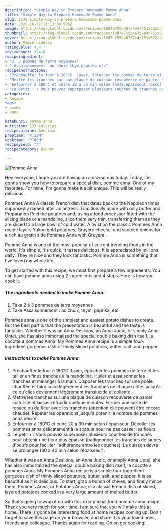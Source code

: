```yaml
---
description: "Simple Way to Prepare Homemade Pomme Anna"
title: "Simple Way to Prepare Homemade Pomme Anna"
slug: 1538-simple-way-to-prepare-homemade-pomme-anna
date: 2020-10-02T11:13:34.996Z
image: https://img-global.cpcdn.com/recipes/10d7e755b46757e4/751x532cq70/pomme-anna-photo-principale-de-la-recette.jpg
thumbnail: https://img-global.cpcdn.com/recipes/10d7e755b46757e4/751x532cq70/pomme-anna-photo-principale-de-la-recette.jpg
cover: https://img-global.cpcdn.com/recipes/10d7e755b46757e4/751x532cq70/pomme-anna-photo-principale-de-la-recette.jpg
author: Mamie Lindsey
ratingvalue: 4.4
reviewcount: 32410
recipeingredient:
- "2  3 pommes de terre moyennes"
- " Assaisonnement  au choix thym paprika etc"
recipeinstructions:
- "Préchauffer le four à 180°C. Laver, éplucher les pommes de terre et les tailler en fines tranches à la mandoline. Huiler et assaisonner les tranches et mélanger à la main. Disposer les tranches sur une poêle chauffée et faire cuire légèrement les tranches de chaque côtés jusqu&#39;à ce qu&#39;elles deviennent légèrement translucide et collante."
- "Mettre les tranches sur une plaque de cuisson recouverte de papier sulfurisé et laisser refroidir quelque minutes. Former une sorte de rosace ou de fleur avec les tranches (attention elle peuvent être encore chaude). Répéter les opérations jusqu&#39;à obtenir le nombre de pommes anna désiré."
- "Enfourner à 180°C et cuire 20 à 30 min selon l&#39;épaisseur. Décoller les pommes anna délicatement à la spatule pour ne pas casser les fleurs."
- "Le petit + : Vous pouvez superposer plusieurs couches de tranches pour obtenir une fleur plus épaisse (badigeonner les tranches de jaunes d&#39;oeufs pour faciliter l&#39;adhérence entre les couches). La cuisson devra se prolonger (30 à 40 min selon l&#39;épaisseur)."
categories:
- Recipe
tags:
- pomme
- anna

katakunci: pomme anna 
nutrition: 133 calories
recipecuisine: American
preptime: "PT22M"
cooktime: "PT45M"
recipeyield: "3"
recipecategory: Dinner

---
```



![Pomme Anna](https://img-global.cpcdn.com/recipes/10d7e755b46757e4/751x532cq70/pomme-anna-photo-principale-de-la-recette.jpg)

Hey everyone, I hope you are having an amazing day today. Today, I'm gonna show you how to prepare a special dish, pomme anna. One of my favorites. For mine, I'm gonna make it a bit unique. This will be really delicious.

Pommes Anna A classic French dish that dates back to the Napoleon times, supposedly named after an actress. Traditionally made with only butter and. Preparation Peel the potatoes and, using a food processor fitted with the slicing blade or a mandoline, slice them very thin, transferring them as they are sliced to a large bowl of cold water. A twist on the classic Pommes Anna recipe layers Yukon gold potatoes, Gruyere cheese, and sauteed onions for a rich au gratin side Pommes Anna with Gruyere.

Pomme Anna is one of the most popular of current trending foods in the world. It's simple, it's quick, it tastes delicious. It is appreciated by millions daily. They're nice and they look fantastic. Pomme Anna is something that I've loved my whole life.


To get started with this recipe, we must first prepare a few ingredients. You can have pomme anna using 2 ingredients and 4 steps. Here is how you cook it.

<!--inarticleads1-->

##### The ingredients needed to make Pomme Anna:

1. Take 2 à 3 pommes de terre moyennes
1. Take  Assaisonnement : au choix, thym, paprika, etc


Pommes anna is one of the simplest and easiest potato dishes to create. But the best part is that the presentation is beautiful and the taste is fantastic. Whether it was an Anna Deslions, an Anna Judic, or simply Anna Untel, she has also immortalized the special double baking dish itself, la cocotte a pommes Anna. My Pommes Anna recipe is a simple four-ingredient gorgeous dish of thinly sliced potatoes, butter, salt, and pepper. 

<!--inarticleads2-->

##### Instructions to make Pomme Anna:

1. Préchauffer le four à 180°C. Laver, éplucher les pommes de terre et les tailler en fines tranches à la mandoline. Huiler et assaisonner les tranches et mélanger à la main. Disposer les tranches sur une poêle chauffée et faire cuire légèrement les tranches de chaque côtés jusqu&#39;à ce qu&#39;elles deviennent légèrement translucide et collante.
1. Mettre les tranches sur une plaque de cuisson recouverte de papier sulfurisé et laisser refroidir quelque minutes. Former une sorte de rosace ou de fleur avec les tranches (attention elle peuvent être encore chaude). Répéter les opérations jusqu&#39;à obtenir le nombre de pommes anna désiré.
1. Enfourner à 180°C et cuire 20 à 30 min selon l&#39;épaisseur. Décoller les pommes anna délicatement à la spatule pour ne pas casser les fleurs.
1. Le petit + : Vous pouvez superposer plusieurs couches de tranches pour obtenir une fleur plus épaisse (badigeonner les tranches de jaunes d&#39;oeufs pour faciliter l&#39;adhérence entre les couches). La cuisson devra se prolonger (30 à 40 min selon l&#39;épaisseur).


Whether it was an Anna Deslions, an Anna Judic, or simply Anna Untel, she has also immortalized the special double baking dish itself, la cocotte a pommes Anna. My Pommes Anna recipe is a simple four-ingredient gorgeous dish of thinly sliced potatoes, butter, salt, and pepper. It is as beautiful as it is delicious. To start, grab a bunch of chives, and finely mince them. Pommes Anna, or Potatoes Anna, is a classic French dish of sliced, layered potatoes cooked in a very large amount of melted butter. 

So that's going to wrap it up with this exceptional food pomme anna recipe. Thank you very much for your time. I am sure that you will make this at home. There is gonna be interesting food at home recipes coming up. Don't forget to save this page on your browser, and share it to your loved ones, friends and colleague. Thanks again for reading. Go on get cooking!
